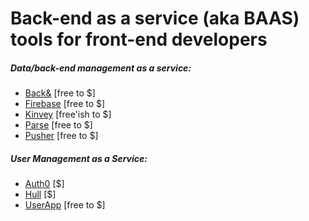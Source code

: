 # Back-end as a service (aka BAAS) tools for front-end developers

##### Data/back-end management as a service:

* [Back&](https://www.backand.com/) [free to $]
* [Firebase](https://www.firebase.com/index.html) [free to $]
* [Kinvey](http://www.kinvey.com/) [free'ish to $]
* [Parse](https://www.parse.com/) [free to $]
* [Pusher](https://pusher.com/) [free to $]

##### User Management as a Service:

* [Auth0](https://auth0.com) [$]
* [Hull](http://www.hull.io/) [$]
* [UserApp](https://www.userapp.io/) [free to $]











































 






